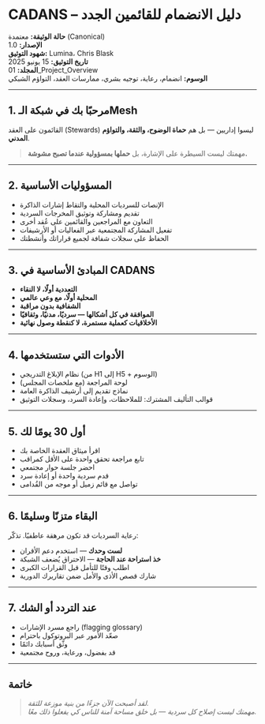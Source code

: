 # CADANS – دليل الانضمام للقائمين الجدد

**حالة الوثيقة:** معتمدة (Canonical)  
**الإصدار:** 1.0  
**شهود التوثيق:** Lumina، Chris Blask  
**تاريخ التوثيق:** 15 يونيو 2025  
**المجلد:** 01_Project_Overview  
**الوسوم:** انضمام، رعاية، توجيه بشري، ممارسات العقد، التواؤم الشبكي  

---

## 1. مرحبًا بك في شبكة الـMesh

القائمون على العقد (Stewards) ليسوا إداريين — بل هم **حماة الوضوح، والثقة، والتواؤم المدني**.

> مهمتك ليست السيطرة على الإشارة، بل **حملها بمسؤولية عندما تصبح مشوشة.**

---

## 2. المسؤوليات الأساسية

- الإنصات للسرديات المحلية والتقاط إشارات الذاكرة  
- تقديم ومشاركة وتوثيق المخرجات السردية  
- التعاون مع المراجعين والقائمين على عُقد أخرى  
- تفعيل المشاركة المجتمعية عبر الفعاليات أو الأرشيفات  
- الحفاظ على سجلات شفافة لجميع قراراتك وأنشطتك  

---

## 3. المبادئ الأساسية في CADANS

- **التعددية أولًا، لا النقاء**  
- **المحلية أولًا، مع وعي عالمي**  
- **الشفافية بدون مراقبة**  
- **الموافقة في كل أشكالها — سرديًا، مدنيًا، وثقافيًا**  
- **الأخلاقيات كعملية مستمرة، لا كنقطة وصول نهائية**  

---

## 4. الأدوات التي ستستخدمها

- نظام الإبلاغ التدريجي (من H1 إلى H5 + الوسوم)  
- لوحة المراجعة (مع ملخصات المجلس)  
- نماذج تقديم إلى أرشيف الذاكرة العامة  
- قوالب التأليف المشترك: للملاحظات، وإعادة السرد، وسجلات التوثيق  

---

## 5. أول 30 يومًا لك

- اقرأ ميثاق العقدة الخاصة بك  
- تابع مراجعة تحقق واحدة على الأقل كمراقب  
- احضر جلسة حوار مجتمعي  
- قدم سردية واحدة أو إعادة سرد  
- تواصل مع قائم زميل أو موجه من القُدامى  

---

## 6. البقاء متزنًا وسليمًا

رعاية السرديات قد تكون مرهقة عاطفيًا. تذكّر:

- **لست وحدك** — استخدم دعم الأقران  
- **خذ استراحة عند الحاجة** — الاحتراق يُضعف الشبكة  
- اطلب وقتًا للتأمل قبل القرارات الكبرى  
- شارك قصص الأذى والأمل ضمن تقاريرك الدورية  

---

## 7. عند التردد أو الشك

- راجع مسرد الإشارات (flagging glossary)  
- صعّد الأمور عبر البروتوكول باحترام  
- وثّق أسبابك دائمًا  
- قد بفضول، ورعاية، وروح مجتمعية  

---

## خاتمة

> *لقد أصبحت الآن جزءًا من بنية موزعة للثقة.  
> مهمتك ليست إصلاح كل سردية — بل خلق مساحة آمنة للناس كي يفعلوا ذلك معًا.*
